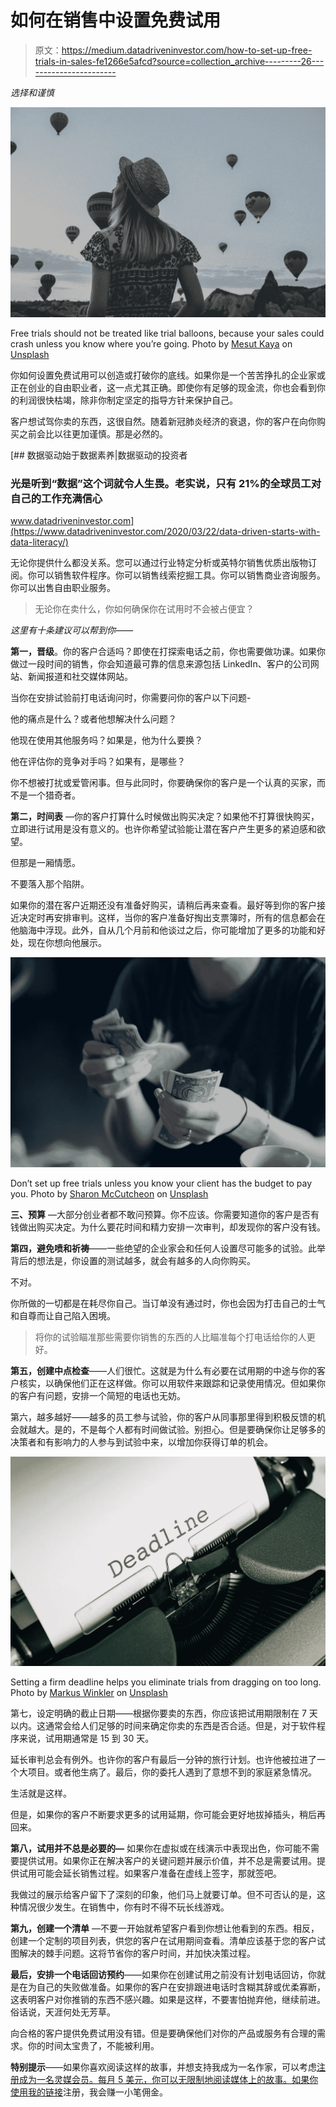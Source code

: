 # 如何在销售中设置免费试用

> 原文：<https://medium.datadriveninvestor.com/how-to-set-up-free-trials-in-sales-fe1266e5afcd?source=collection_archive---------26----------------------->

*选择和谨慎*

![](img/2fcde4153424043fb0a294e3d071f6e5.png)

Free trials should not be treated like trial balloons, because your sales could crash unless you know where you’re going. Photo by [Mesut Kaya](https://unsplash.com/@directormesut?utm_source=unsplash&utm_medium=referral&utm_content=creditCopyText) on [Unsplash](https://unsplash.com/s/photos/ballons?utm_source=unsplash&utm_medium=referral&utm_content=creditCopyText)

你如何设置免费试用可以创造或打破你的底线。如果你是一个苦苦挣扎的企业家或正在创业的自由职业者，这一点尤其正确。即使你有足够的现金流，你也会看到你的利润很快枯竭，除非你制定坚定的指导方针来保护自己。

客户想试驾你卖的东西，这很自然。随着新冠肺炎经济的衰退，你的客户在向你购买之前会比以往更加谨慎。那是必然的。

[](https://www.datadriveninvestor.com/2020/03/22/data-driven-starts-with-data-literacy/) [## 数据驱动始于数据素养|数据驱动的投资者

### 光是听到“数据”这个词就令人生畏。老实说，只有 21%的全球员工对自己的工作充满信心

www.datadriveninvestor.com](https://www.datadriveninvestor.com/2020/03/22/data-driven-starts-with-data-literacy/) 

无论你提供什么都没关系。您可以通过行业特定分析或英特尔销售优质出版物订阅。你可以销售软件程序。你可以销售线索挖掘工具。你可以销售商业咨询服务。你可以出售自由职业服务。

> 无论你在卖什么，你如何确保你在试用时不会被占便宜？

*这里有十条建议可以帮到你——*

**第一，晋级**。你的客户合适吗？即使在打探索电话之前，你也需要做功课。如果你做过一段时间的销售，你会知道最可靠的信息来源包括 LinkedIn、客户的公司网站、新闻报道和社交媒体网站。

当你在安排试验前打电话询问时，你需要问你的客户以下问题-

他的痛点是什么？或者他想解决什么问题？

他现在使用其他服务吗？如果是，他为什么要换？

他在评估你的竞争对手吗？如果有，是哪些？

你不想被打扰或爱管闲事。但与此同时，你要确保你的客户是一个认真的买家，而不是一个猎奇者。

**第二，时间表** —你的客户打算什么时候做出购买决定？如果他不打算很快购买，立即进行试用是没有意义的。也许你希望试验能让潜在客户产生更多的紧迫感和欲望。

但那是一厢情愿。

不要落入那个陷阱。

如果你的潜在客户近期还没有准备好购买，请稍后再来查看。最好等到你的客户接近决定时再安排审判。这样，当你的客户准备好掏出支票簿时，所有的信息都会在他脑海中浮现。此外，自从几个月前和他谈过之后，你可能增加了更多的功能和好处，现在你想向他展示。

![](img/d905ab554f0d897fb799257499d71bca.png)

Don’t set up free trials unless you know your client has the budget to pay you. Photo by [Sharon McCutcheon](https://unsplash.com/@sharonmccutcheon?utm_source=unsplash&utm_medium=referral&utm_content=creditCopyText) on [Unsplash](https://unsplash.com/s/photos/budget?utm_source=unsplash&utm_medium=referral&utm_content=creditCopyText)

**三、预算** —大部分创业者都不敢问预算。你不应该。你需要知道你的客户是否有钱做出购买决定。为什么要花时间和精力安排一次审判，却发现你的客户没有钱。

**第四，避免喷和祈祷**——一些绝望的企业家会和任何人设置尽可能多的试验。此举背后的想法是，你设置的测试越多，就会有越多的人向你购买。

不对。

你所做的一切都是在耗尽你自己。当订单没有通过时，你也会因为打击自己的士气和自尊而让自己陷入困境。

> 将你的试验瞄准那些需要你销售的东西的人比瞄准每个打电话给你的人更好。

**第五，创建中点检查**——人们很忙。这就是为什么有必要在试用期的中途与你的客户核实，以确保他们正在这样做。你可以用软件来跟踪和记录使用情况。但如果你的客户有问题，安排一个简短的电话也无妨。

第六，越多越好——越多的员工参与试验，你的客户从同事那里得到积极反馈的机会就越大。是的，不是每个人都有时间做试验。别担心。但是要确保你让足够多的决策者和有影响力的人参与到试验中来，以增加你获得订单的机会。

![](img/c4f6a4a40d83d94051c15816b3fb9d9f.png)

Setting a firm deadline helps you eliminate trials from dragging on too long. Photo by [Markus Winkler](https://unsplash.com/@markuswinkler?utm_source=unsplash&utm_medium=referral&utm_content=creditCopyText) on [Unsplash](https://unsplash.com/s/photos/deadlines?utm_source=unsplash&utm_medium=referral&utm_content=creditCopyText)

第七，设定明确的截止日期——根据你要卖的东西，你应该把试用期限制在 7 天以内。这通常会给人们足够的时间来确定你卖的东西是否合适。但是，对于软件程序来说，试用期通常是 15 到 30 天。

延长审判总会有例外。也许你的客户有最后一分钟的旅行计划。也许他被拉进了一个大项目。或者他生病了。最后，你的委托人遇到了意想不到的家庭紧急情况。

生活就是这样。

但是，如果你的客户不断要求更多的试用延期，你可能会更好地拔掉插头，稍后再回来。

**第八，试用并不总是必要的—** 如果你在虚拟或在线演示中表现出色，你可能不需要提供试用。如果你正在解决客户的关键问题并展示价值，并不总是需要试用。提供试用可能会延长销售过程。如果客户准备在虚线上签字，那就签吧。

我做过的展示给客户留下了深刻的印象，他们马上就要订单。但不可否认的是，这种情况很少发生。在销售中，你有时不得不玩长线游戏。

**第九，创建一个清单** —不要一开始就希望客户看到你想让他看到的东西。相反，创建一个定制的项目列表，供您的客户在试用期间查看。清单应该基于您的客户试图解决的棘手问题。这将节省你的客户时间，并加快决策过程。

**最后，安排一个电话回访预约**——如果你在创建试用之前没有计划电话回访，你就是在为自己的失败做准备。如果你的客户在安排跟进电话时含糊其辞或优柔寡断，这表明客户对你推销的东西不感兴趣。如果是这样，不要害怕抛弃他，继续前进。俗话说，天涯何处无芳草。

向合格的客户提供免费试用没有错。但是要确保他们对你的产品或服务有合理的需求。你的时间太宝贵了，不能被利用。

**特别提示**——如果你喜欢阅读这样的故事，并想支持我成为一名作家，可以考虑[注册成为一名灵媒会员。每月 5 美元，你可以无限制地阅读媒体上的故事。如果你使用](https://donleeonselling.medium.com/membership)[我的链接](https://donleeonselling.medium.com/membership)注册，我会赚一小笔佣金。